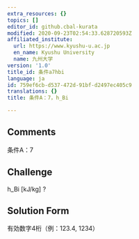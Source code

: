 ```yaml
---
extra_resources: {}
topics: []
editor_id: github.cbal-kurata
modified: 2020-09-23T02:54:33.628720593Z
affiliated_institute:
  url: https://www.kyushu-u.ac.jp
  en_name: Kyushu University
  name: 九州大学
version: '1.0'
title_id: 条件a7hbi
language: ja
id: 759ef6cb-d537-472d-91bf-d2497ec405c9
translations: {}
title: 条件A：7，h_Bi

---
```


## Comments
条件A：7

## Challenge
h_Bi [kJ/kg] ?

## Solution Form
有効数字4桁（例：123.4,  1234）




